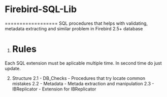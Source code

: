 # Firebird-SQL-Lib
==================
SQL procedures that helps with validating, metadata extracting and similar problem in Firebird 2.5+ database

1. Rules
   =====
 Each SQL extension must be aplicable multiple time. In second time do just update.

2. Structure
  2.1 - DB_Checks	- Procedures that try locate common mistakes
  2.2 - Metadata	- Metada extraction and manipulation
  2.3 - IBReplicator	- Extension for IBReplicator


